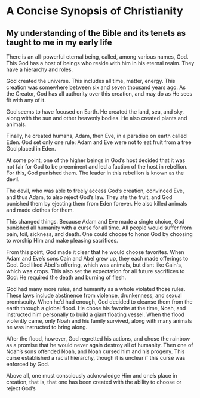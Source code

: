 # A Concise Synopsis of Christianity
## My understanding of the Bible and its tenets as taught to me in my early life

There is an all-powerful eternal being, called, among various names, God. This God has a host of beings who reside with him in his eternal realm. They have a hierarchy and roles.

God created the universe. This includes all time, matter, energy. This creation was somewhere between six and seven thousand years ago. As the Creator, God has all authority over this creation, and may do as He sees fit with any of it. 

God seems to have focused on Earth. He created the land, sea, and sky, along with the sun and other heavenly bodies. He also created plants and animals.

Finally, he created humans, Adam, then Eve, in a paradise on earth called Eden. God set only one rule: Adam and Eve were not to eat fruit from a tree God placed in Eden.

At some point, one of the higher beings in God’s host decided that it was not fair for God to be preeminent and led a faction of the host in rebellion. For this, God punished them. The leader in this rebellion is known as the devil.

The devil, who was able to freely access God’s creation, convinced Eve, and thus Adam, to also reject God’s law. They ate the fruit, and God punished them by ejecting them from Eden forever. He also killed animals and made clothes for them.

This changed things. Because Adam and Eve made a single choice, God punished all humanity with a curse for all time. All people would suffer from pain, toil, sickness, and death. One could choose to honor God by choosing to worship Him and make pleasing sacrifices.

From this point, God made it clear that he would choose favorites. When Adam and Eve’s sons Cain and Abel grew up, they each made offerings to God. God liked Abel's offering, which was animals, but disnt like Cain's, which was crops. This also set the expectation for all future sacrifices to God: He required the death and burning of flesh.

God had many more rules, and humanity as a whole violated those rules. These laws include abstinence from violence, drunkenness, and sexual promiscuity. When he’d had enough, God decided to cleanse them from the earth through a global flood. He chose his favorite at the time, Noah, and instructed him personally to build a giant floating vessel. When the flood violently came, only Noah and his family survived, along with many animals he was instructed to bring along.

After the flood, however, God regretted his actions, and chose the rainbow as a promise that he would never again destroy all of humanity. Then one of Noah’s sons offended Noah, and Noah cursed him and his progeny. This curse established a racial hierarchy, though it is unclear if this curse was enforced by God.



Above all, one must consciously acknowledge Him and one’s place in creation, that is, that one has been created with the ability to choose or reject God’s 